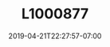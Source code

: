 ---
title: L1000877
date: 2019-04-21T22:27:57-07:00
draft: false
location: Red Rock Canyon, NV
img_url: https://d17enza3bfujl8.cloudfront.net/L1000877.jpg
original_fn: ""
tags:
- Red Rock Canyon, NV
- Daniel
- climbing

---